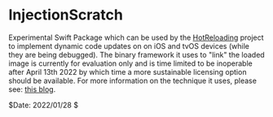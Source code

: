 # InjectionScratch

Experimental Swift Package which can be used by the [HotReloading](https://github.com/johnno1962/HotReloading)
project to implement dynamic code updates on on iOS and tvOS
devices (while they are being debugged). The binary framework 
it uses to "link" the loaded image is currently for evaluation 
only and is time limited to be inoperable after April 13th 2022
by which time a more sustainable licensing option should be 
available. For more information on the technique it uses, please see:
[this blog](https://saagarjha.com/blog/2020/02/23/jailed-just-in-time-compilation-on-ios/).

$Date: 2022/01/28 $
